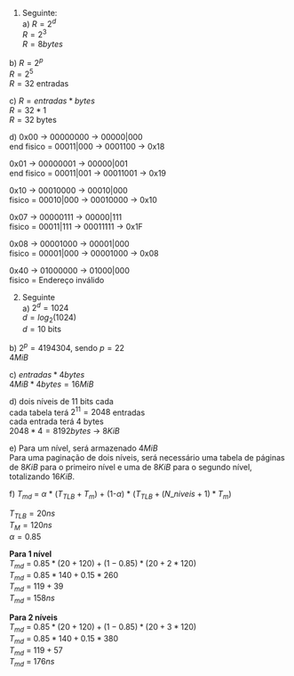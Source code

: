 1) Seguinte:\
  a) $R =2^d$\
    $R =2^3$\
    $R = 8bytes$

  b) $R = 2^p$\
    $R = 2^5$\
    $R = 32$ entradas

  c) $R = entradas * bytes$\
    $R = 32 * 1$\
    $R = 32$ bytes

  d) 0x00 -> 00000000 -> 00000|000\
    end fisico = 00011|000 -> 0001100 -> 0x18

  0x01 -> 00000001 -> 00000|001 \
  end fisico = 00011|001 -> 00011001 -> 0x19

  0x10 -> 00010000 -> 00010|000 \
  fisico = 00010|000 -> 00010000 -> 0x10

  0x07 -> 00000111 -> 00000|111 \
  fisico = 00011|111 -> 00011111 -> 0x1F

  0x08 -> 00001000 -> 00001|000 \
  fisico = 00001|000 -> 00001000 -> 0x08

  0x40 -> 01000000 -> 01000|000 \
  fisico = Endereço inválido

2) Seguinte\
  a) $2^d=1024$\
  $d=log_2(1024)$\
  $d=10$ bits

  b) $2^p=4194304$, sendo $p=22$\
  $4MiB$

  c) $entradas * 4bytes$\
  $4MiB * 4bytes = 16MiB$

  d) dois níveis de 11 bits cada\
  cada tabela terá $2^{11} = 2048$ entradas\
  cada entrada terá 4 bytes\
  $2048 * 4 = 8192 bytes$ -> $8KiB$

  e) Para um nível, será armazenado $4MiB$\
  Para uma paginação de dois níveis, será necessário uma tabela de páginas de $8KiB$ para o primeiro nível e uma de $8KiB$ para o segundo nível, totalizando $16KiB$.

  f) $T_{md}$ = $\alpha$ * ($T_{TLB} + T_m$) + (1-$\alpha$) * ($T_{TLB} + (N\_niveis+1)*T_m$)

  $T_{TLB} = 20ns$\
  $T_M = 120ns$\
  $\alpha = 0.85$

  **Para 1 nível**\
  $T_{md}$ = $0.85 * (20 + 120) + (1-0.85) * (20 + 2*120)$\
  $T_{md}$ = $0.85 * 140 + 0.15 * 260$\
  $T_{md}$ = $119 + 39$\
  $T_{md}$ = $158ns$

  **Para 2 níveis**\
  $T_{md}$ = $0.85 * (20 + 120) + (1-0.85) * (20 + 3*120)$\
  $T_{md}$ = $0.85 * 140 + 0.15 * 380$\
  $T_{md}$ = $119 + 57$\
  $T_{md}$ = $176ns$
